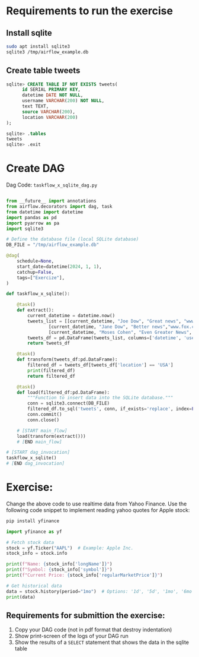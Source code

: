 # Requirements to run the exercise

## Install sqlite
```bash
sudo apt install sqlite3
sqlite3 /tmp/airflow_example.db
```
## Create table tweets
```sql
sqlite> CREATE TABLE IF NOT EXISTS tweets(
      id SERIAL PRIMARY KEY,
      datetime DATE NOT NULL,
      username VARCHAR(200) NOT NULL,
      text TEXT,
      source VARCHAR(200),
      location VARCHAR(200)
);

sqlite> .tables
tweets
sqlite> .exit
```

# Create DAG

Dag Code: `taskflow_x_sqlite_dag.py`

```python

from __future__ import annotations
from airflow.decorators import dag, task
from datetime import datetime
import pandas as pd
import pyarrow as pa
import sqlite3

# Define the database file (local SQLite database)
DB_FILE = "/tmp/airflow_example.db"

@dag(
    schedule=None,
    start_date=datetime(2024, 1, 1),
    catchup=False,
    tags=["Exercize"],
)

def taskflow_x_sqlite():

    @task()
    def extract():
        current_datetime = datetime.now()
        tweets_list = [[current_datetime, "Joe Dow", "Great news", "www.cnn.com", "USA"], \
                [current_datetime, "Jane Dow", "Better news","www.fox.com", "USA"], \
                [current_datetime, "Moses Cohen", "Even Greater News", "www.walla.co.il", "Israel"]]
        tweets_df = pd.DataFrame(tweets_list, columns=['datetime', 'username', 'text', 'source', 'location'])
        return tweets_df

    @task()
    def transform(tweets_df:pd.DataFrame):
        filtered_df = tweets_df[tweets_df['location'] == 'USA']
        print(filtered_df)
        return filtered_df

    @task()
    def load(filtered_df:pd.DataFrame):
        """Function to insert data into the SQLite database."""
        conn = sqlite3.connect(DB_FILE)
        filtered_df.to_sql('tweets', conn, if_exists='replace', index=False)
        conn.commit()
        conn.close()

    # [START main_flow]
    load(transform(extract()))
    # [END main_flow]        

# [START dag_invocation]
taskflow_x_sqlite()
# [END dag_invocation]

```


# Exercise:
Change the above code to use realtime data from Yahoo Finance.
Use the following code snippet to implement reading yahoo quotes for Apple stock:
```bash
pip install yfinance
```

```python
import yfinance as yf

# Fetch stock data
stock = yf.Ticker("AAPL")  # Example: Apple Inc.
stock_info = stock.info

print(f"Name: {stock_info['longName']}")
print(f"Symbol: {stock_info['symbol']}")
print(f"Current Price: {stock_info['regularMarketPrice']}")

# Get historical data
data = stock.history(period="1mo")  # Options: '1d', '5d', '1mo', '6mo', '1y', etc.
print(data)
```

## Requirements for submittion the exercise:
1. Copy your DAG code (not in pdf format that destroy indentation)
2. Show print-screen of the logs of your DAG run
3. Show the results of a `SELECT` statement that shows the data in the sqlite table
   
